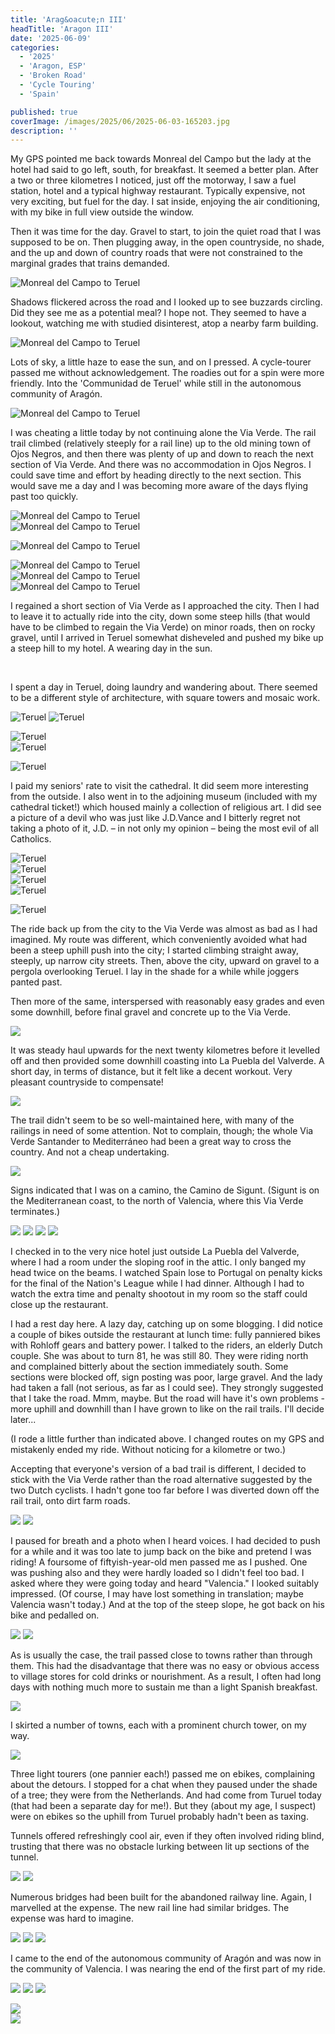 ```yaml
---
title: 'Arag&oacute;n III'
headTitle: 'Aragon III'
date: '2025-06-09'
categories:
  - '2025'
  - 'Aragon, ESP'
  - 'Broken Road'
  - 'Cycle Touring'
  - 'Spain'

published: true
coverImage: /images/2025/06/2025-06-03-165203.jpg
description: ''
---
```


<script>
  import Img from '$lib/components/Img.svelte'
  import DayCardHGroup from '$lib/components/DayCardHGroup.svelte'
</script>

<section class="card">

<DayCardHGroup
  where="Monreal del Campo &ndash; Teruel"
  when="2025-06-06"
  distance="62.6 km, 316 m, 637.4 km to date"
/>

<p>My GPS pointed me back towards Monreal del Campo but the lady at the hotel had said to go left, south, for breakfast. It seemed a better plan. After a two or three kilometres I noticed, just off the motorway, I saw a fuel station, hotel and a typical highway restaurant. Typically expensive, not very exciting, but fuel for the day. I sat inside, enjoying the air conditioning, with my bike in full view outside the window. </p>

<p>Then it was time for the day. Gravel to start, to join the quiet road that I was supposed to be on. Then plugging away, in the open countryside, no shade, and the up and down of country roads that were not constrained to the marginal grades that trains demanded.</p>

<Img
  src="/images/2025/06/2025-06-06-110945.jpg"
  alt="Monreal del Campo to Teruel"
/>

<p>Shadows flickered across the road and I looked up to see buzzards circling. Did they see me as a potential meal? I hope not. They seemed to have a lookout, watching me with studied disinterest, atop a nearby farm building. </p>

<div class="w-80">
  <Img
    src="/images/2025/06/2025-06-06-120703.jpg"
    alt="Monreal del Campo to Teruel"
  />
</div>

<p>Lots of sky, a little haze to ease the sun, and on I pressed. A cycle-tourer passed me without acknowledgement. The roadies out for a spin were more friendly. Into the 'Communidad de Teruel' while still in the autonomous community of Arag&oacute;n. </p>

<Img
  src="/images/2025/06/2025-06-06-123047.jpg"
  alt="Monreal del Campo to Teruel"
/>

<p>I was cheating a little today by not continuing alone the Via Verde. The rail trail climbed (relatively steeply for a rail line) up to the old mining town of Ojos Negros, and then there was plenty of up and down to reach the next section of Via Verde. And there was no accommodation in Ojos Negros. I could save time and effort by heading directly to the next section. This would save me a day and I was becoming more aware of the days flying past too quickly.</p>

<div class="w-60">
  <Img
    src="/images/2025/06/2025-06-06-130439.jpg"
    alt="Monreal del Campo to Teruel"
  />
</div>

<div class="w-80">
  <Img
    src="/images/2025/06/2025-06-06-130613.jpg"
    alt="Monreal del Campo to Teruel"
  />
</div>

<Img
  src="/images/2025/06/2025-06-06-153040.jpg"
  alt="Monreal del Campo to Teruel"
/>

<div class="w-90">
  <Img
    src="/images/2025/06/2025-06-06-154924.jpg"
    alt="Monreal del Campo to Teruel"
  />
</div>
<Img
  src="/images/2025/06/2025-06-06-163019.jpg"
  alt="Monreal del Campo to Teruel"
/>

<div class="w-80">
  <Img
    src="/images/2025/06/2025-06-06-171442.jpg"
    alt="Monreal del Campo to Teruel"
    caption="Over a major road...made me grunt a little!"
  />
</div>

<p>I regained a short section of Via Verde as I approached the city. Then I had to leave it to actually ride into the city, down some steep hills (that would have to be climbed to regain the Via Verde) on minor roads, then on rocky gravel, until I arrived in Teruel somewhat disheveled and pushed my bike up a steep hill to my hotel. A wearing day in the sun.</p><br/>

<DayCardHGroup
  where="Teruel"
  when="2025-06-07"
/>

<p>I spent a day in Teruel, doing laundry and wandering about. There seemed to be a different style of architecture, with square towers and mosaic work.</p>

<Img
  src="/images/2025/06/2025-06-07-180117.jpg"
  alt="Teruel"
/>
<Img
  src="/images/2025/06/2025-06-07-180130.jpg"
  alt="Teruel"
/>

<div class="w-70">
  <Img
    src="/images/2025/06/2025-06-07-180323.jpg"
    alt="Teruel"
  />
</div>
<Img
  src="/images/2025/06/2025-06-07-180353.jpg"
  alt="Teruel"
/>

<Img
  src="/images/2025/06/2025-06-07-180756-1.jpg"
  alt="Teruel"
/>

<p>I paid my seniors' rate to visit the cathedral. It did seem more interesting from the outside. I also went in to the adjoining museum (included with my cathedral ticket!) which housed mainly a collection of religious art. I did see a picture of a devil who was just like J.D.Vance and I bitterly regret not taking a photo of it, J.D. &ndash; in not only my opinion &ndash; being the most evil of all Catholics.</p>

<div class="w-70">
  <Img
    src="/images/2025/06/2025-06-07-185040.jpg"
    alt="Teruel"
  />
</div>
<Img
  src="/images/2025/06/2025-06-07-185156.jpg"
  alt="Teruel"
/>
<div class="w-70">
  <Img
    src="/images/2025/06/2025-06-07-185329.jpg"
    alt="Teruel"
  />
</div>

<div class="w-80">
  <Img
    src="/images/2025/06/2025-06-07-185612.jpg"
    alt="Teruel"
  />
</div>

<Img
  src="/images/2025/06/2025-06-07-195357.jpg"
  alt="Teruel"
/>

</section>

<section class="card">

<DayCardHGroup
  where="Teruel &ndash; La Puebla de Valverde" 
  when="2025-06-08"
  distance="27.3 km, 392 m, 664.7 km to date"
/>

<p>The ride back up from the city to the Via Verde was almost as bad as I had imagined. My route was different, which conveniently avoided what had been a steep uphill push into the city; I started climbing straight away, steeply, up narrow city streets. Then, above the city, upward on gravel to a pergola overlooking Teruel. I lay in the shade for a while while joggers panted past.</p>

<p>Then more of the same, interspersed with reasonably easy grades and even some downhill, before  final gravel and concrete up to the Via Verde.</p>

<div class="w-80">
  <Img
    src="/images/2025/06/2025-06-08-125721.jpg"
    caption="Steep gravel, steeper concrete, up to the Via Verde."
  />
</div>

<p>It was steady haul upwards for the next twenty kilometres before it levelled off and then provided some downhill coasting into La Puebla del Valverde. A short day, in terms of distance, but it felt like a decent workout. Very pleasant countryside to compensate!</p>

<Img
  src="/images/2025/06/2025-06-08-131619.jpg"
/>

<p>The trail didn't seem to be so well-maintained here, with many of the railings in need of some attention. Not to complain, though; the whole Via Verde Santander to Mediterr&aacute;neo had been a great way to cross the country. And not a cheap undertaking.</p>

<Img
  src="/images/2025/06/2025-06-08-141724.jpg"
/>

<p>Signs indicated that I was on a camino, the Camino de Sigunt. (Sigunt is on the Mediterranean coast, to the north of Valencia, where this Via Verde terminates.)</p>
<Img
  src="/images/2025/06/2025-06-08-150156.jpg"
/>
<Img
  src="/images/2025/06/2025-06-08-150337.jpg"
/>
<Img
  src="/images/2025/06/2025-06-08-162753.jpg"
  caption="I had a free loader for a while, catching a ride."
/>
<Img
  src="/images/2025/06/2025-06-08-174710.jpg"
/>

<p>I checked in to the very nice hotel just outside La Puebla del Valverde, where I had a room under the sloping roof in the attic. I only banged my head twice on the beams. I watched Spain lose to Portugal on penalty kicks for the final of the Nation's League while I had dinner. Although I had to watch the extra time and penalty shootout in my room so the staff could close up the restaurant. </p>

<p>I had a rest day here. A lazy day, catching up on some blogging. I did notice a couple of bikes outside the restaurant at lunch time: fully panniered bikes with Rohloff gears and battery power. I talked to the riders, an elderly Dutch couple. She was about to turn 81, he was still 80. They were riding north and complained bitterly about the section immediately south. Some sections were blocked off, sign posting was poor, large gravel. And the lady had taken a fall (not serious, as far as I could see). They strongly suggested that I take the road. Mmm, maybe. But the road will have it's own problems - more uphill and downhill than I have grown to like on the rail trails. I'll decide later...</p>

</section>

<section class="card">

<DayCardHGroup
  where="La Puebla de Valverde &ndash; Jerica" 
  when="2025-06-08"
  distance="68.5 km, 276 m, 733.2 km to date"
/>

<p>(I rode a little further than indicated above. I changed routes on my GPS and mistakenly ended my ride. Without noticing for a kilometre or two.) </p>

<p>Accepting that everyone's version of a bad trail is different, I decided to stick with the Via Verde rather than the road alternative suggested by the two Dutch cyclists. I hadn't gone too far before I was diverted down off the rail trail, onto dirt farm roads.</p>

<Img
  src="/images/2025/06/2025-06-10-105157.jpg"
  caption="Below the rail trail, the new rail line and the highway"
/>
<Img
  src="/images/2025/06/2025-06-10-114931.jpg"
/>

<p>I paused for breath and a photo when I heard voices. I had decided to push for a while and it was too late to jump back on the bike and pretend I was riding! A foursome of fiftyish-year-old men passed me as I pushed. One was pushing also and they were hardly loaded so I didn't feel too bad. I asked where they were going today and heard "Valencia." I looked suitably impressed. (Of course, I may have lost something in translation; maybe Valencia wasn't today.) And at the top of the steep slope, he got back on his bike and pedalled on. </p>
<Img
  src="/images/2025/06/2025-06-10-125118.jpg"
/>
<Img
  src="/images/2025/06/2025-06-10-125540.jpg"
/>

<p>As is usually the case, the trail passed close to towns rather than through them. This had the disadvantage that there was no easy or obvious access to village stores for cold drinks or nourishment. As a result, I often had long days with nothing much more to sustain me than a light Spanish breakfast. </p>
<Img
  src="/images/2025/06/2025-06-10-125607.jpg"
/>

<p>I skirted a number of towns, each with a prominent church tower, on my way.</p>
<Img
  src="/images/2025/06/2025-06-10-131257.jpg"
/>

<p>Three light tourers (one pannier each!) passed me on ebikes, complaining about the detours. I stopped for a chat when they paused under the shade of a tree; they were from the Netherlands. And had come from Turuel today (that had been a separate day for me!). But they (about my age, I suspect) were on ebikes so the uphill from Turuel probably hadn't been as taxing. </p>

<p>Tunnels offered refreshingly cool air, even if they often involved riding blind, trusting that there was no obstacle lurking between lit up sections of the tunnel.</p>
<Img
  src="/images/2025/06/2025-06-10-131434.jpg"
/>
<Img
  src="/images/2025/06/2025-06-10-131750.jpg"
/>

<p>Numerous bridges had been built for the abandoned railway line. Again, I marvelled at the expense. The new rail line had similar bridges. The expense was hard to imagine.</p>
<Img
  src="/images/2025/06/2025-06-10-134903.jpg"
/>
<Img
  src="/images/2025/06/2025-06-10-135111.jpg"
/>
<Img
  src="/images/2025/06/2025-06-10-143114.jpg"
/>

<p>I came to the end of the autonomous community of Arag&oacute;n and was now in the community of Valencia. I was nearing the end of the first part of my ride.</p>

<Img
  src="/images/2025/06/2025-06-10-153112.jpg"
/>
<Img
  src="/images/2025/06/2025-06-10-162036.jpg"
/>
<Img
  src="/images/2025/06/2025-06-10-170652.jpg"
/>

<div class="w-70">
  <Img
    src="/images/2025/06/2025-06-10-171027.jpg"
  />
</div>
<Img
  src="/images/2025/06/2025-06-10-173918.jpg"
/>

</section>
